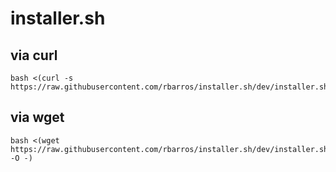 # installer.sh

## via curl
```
bash <(curl -s https://raw.githubusercontent.com/rbarros/installer.sh/dev/installer.sh)
```

## via wget
```
bash <(wget https://raw.githubusercontent.com/rbarros/installer.sh/dev/installer.sh -O -)
```
